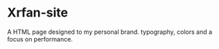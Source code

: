 # Xrfan-site
A HTML  page designed to my personal brand.  typography,  colors and a focus on performance.
